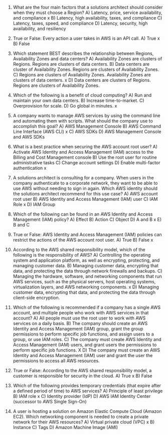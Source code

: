 1. What are the four main factors that a solutions architect should consider when they must choose a Region?
A) Latency, price, service availability, and compliance        x
B) Latency, high availability, taxes, and compliance
C) Latency, taxes, speed, and compliance
D) Latency, security, high availability, and resiliency

2. True or False: Every action a user takes in AWS is an API call.
A) True        x
B) False

3. Which statement BEST describes the relationship between Regions, Availability Zones and data centers?
A) Availability Zones are clusters of Regions. Regions are clusters of data centers.
B) Data centers are cluster of Availability Zones. Regions are clusters of Availability Zones.
C) Regions are clusters of Availability Zones. Availability Zones are clusters of data centers.         x
D) Data centers are clusters of Regions. Regions are clusters of Availability Zones.

4. Which of the following is a benefit of cloud computing?
A) Run and maintain your own data centers.
B) Increase time-to-market.
C) Overprovision for scale.
D) Go global in minutes.        x

5. A company wants to manage AWS services by using the command line and automating them with scripts. What should the company use to accomplish this goal?
A) AWS Management Console
B) AWS Command Line Interface (AWS CLI)         x
C) AWS SDKs
D) AWS Management Console and AWS SDKs

6. What is a best practice when securing the AWS account root user?
A) Activate AWS Identity and Access Management (IAM) access to the Billing and Cost Management console
B) Use the root user for routine administrative tasks
C) Change account settings
D) Enable multi-factor authentication        x

7. A solutions architect is consulting for a company. When users in the company authenticate to a corporate network, they want to be able to use AWS without needing to sign in again. Which AWS identity should the solutions architect recommend for this use case?
A) AWS account root user
B) AWS Identity and Access Management (IAM) user
C) IAM Role        x
D) IAM Group

8. Which of the following can be found in an AWS Identity and Access Management (IAM) policy?
A) Effect
B) Action
C) Object
D) A and B        x
E) B and C

9. True or False: AWS Identity and Access Management (IAM) policies can restrict the actions of the AWS account root user.
A) True
B) False        x

10. According to the AWS shared responsibility model, which of the following is the responsibility of AWS?
A) Controlling the operating system and application platform, as well as encrypting, protecting, and managing customer data.
B) Managing customer data, encrypting that data, and protecting the data through network firewalls and backups.
C) Managing the hardware, software, and networking components that run AWS services, such as the physical servers, host operating systems, virtualization layers, and AWS networking components.        x
D) Managing customer data, encrypting that data, and protecting the data through client-side encryption.

11. Which of the following is recommended if a company has a single AWS account, and multiple people who work with AWS services in that account?
A) All people must use the root user to work with AWS services on a daily basis.
B) The company should create an AWS Identity and Access Management (IAM) group, grant the group permissions to perform specific job functions, and assign users to a group, or use IAM roles.
C) The company must create AWS Identity and Access Management (IAM) users, and grant users the permissions to perform specific job functions.                    X
D) The company must create an AWS Identity and Access Management (IAM) user and grant the user the permissions to access all AWS resources.

12. True or False: According to the AWS shared responsibility model, a customer is responsible for security in the cloud.
A) True        x
B) False

13. Which of the following provides temporary credentials (that expire after a defined period of time) to AWS services?
A) Principle of least privilege
B) IAM role        x
C) Identity provider (IdP)
D) AWS IAM Identity Center (successor to AWS Single Sign-On)

14. A user is hosting a solution on Amazon Elastic Compute Cloud (Amazon EC2). Which networking component is needed to create a private network for their AWS resources?
A) Virtual private cloud (VPC)        x
B) Instance
C) Tags
D) Amazon Machine Image (AMI)